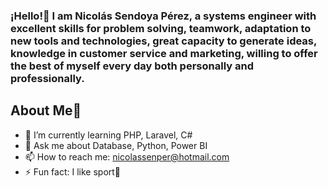 ### ¡Hello!👋 I am Nicolás Sendoya Pérez, a systems engineer with excellent skills for problem solving, teamwork, adaptation to new tools and technologies, great capacity to generate ideas, knowledge in customer service and marketing, willing to offer the best of myself every day both personally and professionally.

## About Me📝

- 🌱 I’m currently learning PHP, Laravel, C#
- 💬 Ask me about Database, Python, Power BI
- 📫 How to reach me: nicolassenper@hotmail.com
- ⚡ Fun fact: I like sport🏃 

  
<!--
- 🔭 I’m currently working on ...
- 🤔 I’m looking for help with ...
- 😄 Pronouns: ...
- 👯 I’m looking to collaborate on ...
-->
